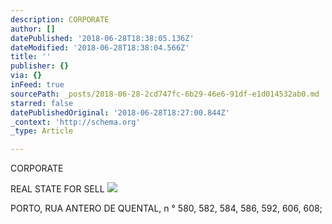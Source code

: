 ```yaml
---
description: CORPORATE
author: []
datePublished: '2018-06-28T18:38:05.136Z'
dateModified: '2018-06-28T18:38:04.566Z'
title: ''
publisher: {}
via: {}
inFeed: true
sourcePath: _posts/2018-06-28-2cd747fc-6b29-46e6-91df-e1d014532ab0.md
starred: false
datePublishedOriginal: '2018-06-28T18:27:00.844Z'
_context: 'http://schema.org'
_type: Article

---
```

CORPORATE

REAL STATE FOR SELL
![](https://the-grid-user-content.s3-us-west-2.amazonaws.com/05ce7b92-2231-48b2-b453-68c92e87c82b.jpg)

PORTO, RUA ANTERO DE QUENTAL, n ° 580, 582, 584, 586, 592, 606, 608;